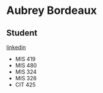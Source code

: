 # Aubrey Bordeaux
## Student
[linkedin](https://www.linkedin.com/in/aubrey-bordeaux-1444a41a2/)

* MIS 419
* MIS 480
* MIS 324
* MIS 328
* CIT 425




